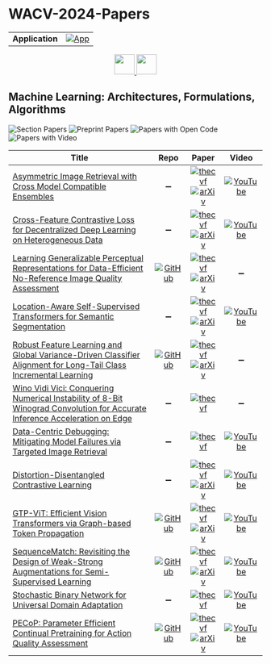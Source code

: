 # WACV-2024-Papers

<table>
    <tr>
        <td><strong>Application</strong></td>
        <td>
            <a href="https://huggingface.co/spaces/DmitryRyumin/NewEraAI-Papers" style="float:left;">
                <img src="https://img.shields.io/badge/🤗-NewEraAI--Papers-FFD21F.svg" alt="App" />
            </a>
        </td>
    </tr>
</table>

<div align="center">
    <a href="https://github.com/DmitryRyumin/WACV-2024-Papers/">
        <img src="https://cdn.jsdelivr.net/gh/DmitryRyumin/NewEraAI-Papers@main/images/home.svg" width="40" alt="" />
    </a>
    <a href="https://github.com/DmitryRyumin/WACV-2024-Papers/blob/main/sections/2024/main/oral_iv_ru_ll_pv.md">
        <img src="https://cdn.jsdelivr.net/gh/DmitryRyumin/NewEraAI-Papers@main/images/right.svg" width="40" alt="" />
    </a>
</div>

## Machine Learning: Architectures, Formulations, Algorithms

![Section Papers](https://img.shields.io/badge/Section%20Papers-12-42BA16) ![Preprint Papers](https://img.shields.io/badge/Preprint%20Papers-9-b31b1b) ![Papers with Open Code](https://img.shields.io/badge/Papers%20with%20Open%20Code-5-1D7FBF) ![Papers with Video](https://img.shields.io/badge/Papers%20with%20Video-9-FF0000)

| **Title** | **Repo** | **Paper** | **Video** |
|-----------|:--------:|:---------:|:---------:|
| [Asymmetric Image Retrieval with Cross Model Compatible Ensembles](https://openaccess.thecvf.com/content/WACV2024/html/Shoshan_Asymmetric_Image_Retrieval_With_Cross_Model_Compatible_Ensembles_WACV_2024_paper.html) | :heavy_minus_sign: | [![thecvf](https://img.shields.io/badge/pdf-thecvf-7395C5.svg)](https://openaccess.thecvf.com/content/WACV2024/papers/Shoshan_Asymmetric_Image_Retrieval_With_Cross_Model_Compatible_Ensembles_WACV_2024_paper.pdf) <br /> [![arXiv](https://img.shields.io/badge/arXiv-2303.17531-b31b1b.svg)](http://arxiv.org/abs/2303.17531) | [![YouTube](https://img.shields.io/badge/YouTube-%23FF0000.svg?style=for-the-badge&logo=YouTube&logoColor=white)](https://www.youtube.com/watch?v=jcVsshnciEo) |
| [Cross-Feature Contrastive Loss for Decentralized Deep Learning on Heterogeneous Data](https://openaccess.thecvf.com/content/WACV2024/html/Aketi_Cross-Feature_Contrastive_Loss_for_Decentralized_Deep_Learning_on_Heterogeneous_Data_WACV_2024_paper.html) | :heavy_minus_sign: | [![thecvf](https://img.shields.io/badge/pdf-thecvf-7395C5.svg)](https://openaccess.thecvf.com/content/WACV2024/papers/Aketi_Cross-Feature_Contrastive_Loss_for_Decentralized_Deep_Learning_on_Heterogeneous_Data_WACV_2024_paper.pdf) <br /> [![arXiv](https://img.shields.io/badge/arXiv-2310.15890-b31b1b.svg)](http://arxiv.org/abs/2310.15890) | [![YouTube](https://img.shields.io/badge/YouTube-%23FF0000.svg?style=for-the-badge&logo=YouTube&logoColor=white)](https://www.youtube.com/watch?v=sqjuLCQl75c) |
| [Learning Generalizable Perceptual Representations for Data-Efficient No-Reference Image Quality Assessment](https://openaccess.thecvf.com/content/WACV2024/html/Srinath_Learning_Generalizable_Perceptual_Representations_for_Data-Efficient_No-Reference_Image_Quality_Assessment_WACV_2024_paper.html) | [![GitHub](https://img.shields.io/github/stars/suhas-srinath/GRepQ?style=flat)](https://github.com/suhas-srinath/GRepQ) | [![thecvf](https://img.shields.io/badge/pdf-thecvf-7395C5.svg)](https://openaccess.thecvf.com/content/WACV2024/papers/Srinath_Learning_Generalizable_Perceptual_Representations_for_Data-Efficient_No-Reference_Image_Quality_Assessment_WACV_2024_paper.pdf) <br /> [![arXiv](https://img.shields.io/badge/arXiv-2312.04838-b31b1b.svg)](http://arxiv.org/abs/2312.04838) | :heavy_minus_sign: |
| [Location-Aware Self-Supervised Transformers for Semantic Segmentation](https://openaccess.thecvf.com/content/WACV2024/html/Caron_Location-Aware_Self-Supervised_Transformers_for_Semantic_Segmentation_WACV_2024_paper.html) | :heavy_minus_sign: | [![thecvf](https://img.shields.io/badge/pdf-thecvf-7395C5.svg)](https://openaccess.thecvf.com/content/WACV2024/papers/Caron_Location-Aware_Self-Supervised_Transformers_for_Semantic_Segmentation_WACV_2024_paper.pdf) <br /> [![arXiv](https://img.shields.io/badge/arXiv-2212.02400-b31b1b.svg)](http://arxiv.org/abs/2212.02400) | [![YouTube](https://img.shields.io/badge/YouTube-%23FF0000.svg?style=for-the-badge&logo=YouTube&logoColor=white)](https://www.youtube.com/watch?v=Uok3MRYuvYc) |
| [Robust Feature Learning and Global Variance-Driven Classifier Alignment for Long-Tail Class Incremental Learning](https://openaccess.thecvf.com/content/WACV2024/html/Kalla_Robust_Feature_Learning_and_Global_Variance-Driven_Classifier_Alignment_for_Long-Tail_WACV_2024_paper.html) | [![GitHub](https://img.shields.io/github/stars/JAYATEJAK/GVAlign?style=flat)](https://github.com/JAYATEJAK/GVAlign) | [![thecvf](https://img.shields.io/badge/pdf-thecvf-7395C5.svg)](https://openaccess.thecvf.com/content/WACV2024/papers/Kalla_Robust_Feature_Learning_and_Global_Variance-Driven_Classifier_Alignment_for_Long-Tail_WACV_2024_paper.pdf) <br /> [![arXiv](https://img.shields.io/badge/arXiv-2311.01227-b31b1b.svg)](http://arxiv.org/abs/2311.01227) | :heavy_minus_sign: |
| [Wino Vidi Vici: Conquering Numerical Instability of 8-Bit Winograd Convolution for Accurate Inference Acceleration on Edge](https://openaccess.thecvf.com/content/WACV2024/html/Mori_Wino_Vidi_Vici_Conquering_Numerical_Instability_of_8-Bit_Winograd_Convolution_WACV_2024_paper.html) | :heavy_minus_sign: | [![thecvf](https://img.shields.io/badge/pdf-thecvf-7395C5.svg)](https://openaccess.thecvf.com/content/WACV2024/papers/Mori_Wino_Vidi_Vici_Conquering_Numerical_Instability_of_8-Bit_Winograd_Convolution_WACV_2024_paper.pdf) | :heavy_minus_sign: |
| [Data-Centric Debugging: Mitigating Model Failures via Targeted Image Retrieval](https://openaccess.thecvf.com/content/WACV2024/html/Singla_Data-Centric_Debugging_Mitigating_Model_Failures_via_Targeted_Image_Retrieval_WACV_2024_paper.html) | :heavy_minus_sign: | [![thecvf](https://img.shields.io/badge/pdf-thecvf-7395C5.svg)](https://openaccess.thecvf.com/content/WACV2024/papers/Singla_Data-Centric_Debugging_Mitigating_Model_Failures_via_Targeted_Image_Retrieval_WACV_2024_paper.pdf) | [![YouTube](https://img.shields.io/badge/YouTube-%23FF0000.svg?style=for-the-badge&logo=YouTube&logoColor=white)](https://www.youtube.com/watch?v=aelq9I7zaxc) |
| [Distortion-Disentangled Contrastive Learning](https://openaccess.thecvf.com/content/WACV2024/html/Wang_Distortion-Disentangled_Contrastive_Learning_WACV_2024_paper.html) | :heavy_minus_sign: | [![thecvf](https://img.shields.io/badge/pdf-thecvf-7395C5.svg)](https://openaccess.thecvf.com/content/WACV2024/papers/Wang_Distortion-Disentangled_Contrastive_Learning_WACV_2024_paper.pdf) <br /> [![arXiv](https://img.shields.io/badge/arXiv-2303.05066-b31b1b.svg)](http://arxiv.org/abs/2303.05066) | [![YouTube](https://img.shields.io/badge/YouTube-%23FF0000.svg?style=for-the-badge&logo=YouTube&logoColor=white)](https://www.youtube.com/watch?v=zRYAQWVpn40) |
| [GTP-ViT: Efficient Vision Transformers via Graph-based Token Propagation](https://openaccess.thecvf.com/content/WACV2024/html/Xu_GTP-ViT_Efficient_Vision_Transformers_via_Graph-Based_Token_Propagation_WACV_2024_paper.html) | [![GitHub](https://img.shields.io/github/stars/Ackesnal/GTP-ViT?style=flat)](https://github.com/Ackesnal/GTP-ViT) | [![thecvf](https://img.shields.io/badge/pdf-thecvf-7395C5.svg)](https://openaccess.thecvf.com/content/WACV2024/papers/Xu_GTP-ViT_Efficient_Vision_Transformers_via_Graph-Based_Token_Propagation_WACV_2024_paper.pdf) <br /> [![arXiv](https://img.shields.io/badge/arXiv-2311.03035-b31b1b.svg)](http://arxiv.org/abs/2311.03035) | [![YouTube](https://img.shields.io/badge/YouTube-%23FF0000.svg?style=for-the-badge&logo=YouTube&logoColor=white)](https://www.youtube.com/watch?v=iHmcodXeMf0) |
| [SequenceMatch: Revisiting the Design of Weak-Strong Augmentations for Semi-Supervised Learning](https://openaccess.thecvf.com/content/WACV2024/html/Nguyen_SequenceMatch_Revisiting_the_Design_of_Weak-Strong_Augmentations_for_Semi-Supervised_Learning_WACV_2024_paper.html) | [![GitHub](https://img.shields.io/github/stars/beandkay/SequenceMatch?style=flat)](https://github.com/beandkay/SequenceMatch) | [![thecvf](https://img.shields.io/badge/pdf-thecvf-7395C5.svg)](https://openaccess.thecvf.com/content/WACV2024/papers/Nguyen_SequenceMatch_Revisiting_the_Design_of_Weak-Strong_Augmentations_for_Semi-Supervised_Learning_WACV_2024_paper.pdf) <br /> [![arXiv](https://img.shields.io/badge/arXiv-2310.15787-b31b1b.svg)](http://arxiv.org/abs/2310.15787) | [![YouTube](https://img.shields.io/badge/YouTube-%23FF0000.svg?style=for-the-badge&logo=YouTube&logoColor=white)](https://www.youtube.com/watch?v=JQCG9PSJWPw) |
| [Stochastic Binary Network for Universal Domain Adaptation](https://openaccess.thecvf.com/content/WACV2024/html/Jain_Stochastic_Binary_Network_for_Universal_Domain_Adaptation_WACV_2024_paper.html) | :heavy_minus_sign: | [![thecvf](https://img.shields.io/badge/pdf-thecvf-7395C5.svg)](https://openaccess.thecvf.com/content/WACV2024/papers/Jain_Stochastic_Binary_Network_for_Universal_Domain_Adaptation_WACV_2024_paper.pdf) | [![YouTube](https://img.shields.io/badge/YouTube-%23FF0000.svg?style=for-the-badge&logo=YouTube&logoColor=white)](https://www.youtube.com/watch?v=ntgfBoGRT1c) |
| [PECoP: Parameter Efficient Continual Pretraining for Action Quality Assessment](https://openaccess.thecvf.com/content/WACV2024/html/Dadashzadeh_PECoP_Parameter_Efficient_Continual_Pretraining_for_Action_Quality_Assessment_WACV_2024_paper.html) | [![GitHub](https://img.shields.io/github/stars/Plrbear/PECoP?style=flat)](https://github.com/Plrbear/PECoP) | [![thecvf](https://img.shields.io/badge/pdf-thecvf-7395C5.svg)](https://openaccess.thecvf.com/content/WACV2024/papers/Dadashzadeh_PECoP_Parameter_Efficient_Continual_Pretraining_for_Action_Quality_Assessment_WACV_2024_paper.pdf) <br /> [![arXiv](https://img.shields.io/badge/arXiv-2311.07603-b31b1b.svg)](http://arxiv.org/abs/2311.07603) | [![YouTube](https://img.shields.io/badge/YouTube-%23FF0000.svg?style=for-the-badge&logo=YouTube&logoColor=white)](https://www.youtube.com/watch?v=_P5JpO465EQ) |
